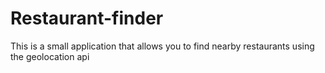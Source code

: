 # Restaurant-finder

This is a small application that allows you to find nearby restaurants using the geolocation api
